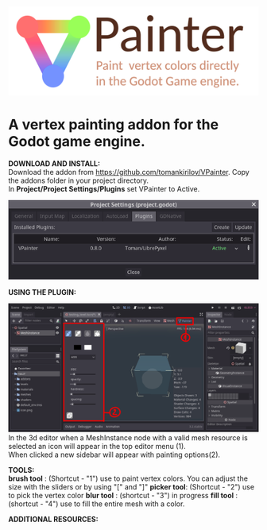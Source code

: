 ![](images/logo.png)
# A vertex painting addon for the Godot game engine.

**DOWNLOAD AND INSTALL:**  
Download the addon from https://github.com/tomankirilov/VPainter.
Copy the addons folder in your project directory.  
In **Project/Project Settings/Plugins** set VPainter to Active.
  
  
![](images/ProjectSettings.png)
  
  
**USING THE PLUGIN:**  

![](images/screen1.png)
In the 3d editor when a MeshInstance node with a valid mesh resource is selected an icon will appear in the top editor menu (1).  
When clicked a new sidebar will appear with painting options(2).

**TOOLS:**  
**brush tool** : (Shortcut - "1") use to paint vertex colors. You can adjust the size with the sliders or by using "[" and "]"
**picker tool**: (Shortcut - "2") use to pick the vertex color
**blur tool**  : (shortcut - "3") in progress
**fill tool**  : (shortcut - "4") use to fill the entire mesh with a color.
  
  
**ADDITIONAL RESOURCES:**  
